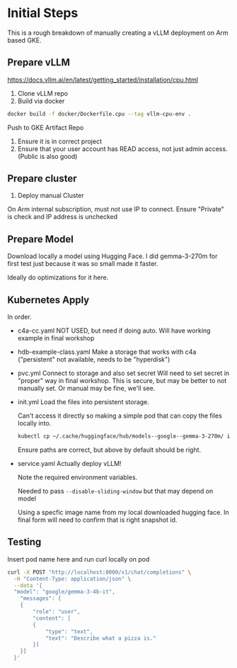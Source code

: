 # Initial Steps

This is a rough breakdown of manually creating a vLLM deployment on Arm based GKE.

## Prepare vLLM

https://docs.vllm.ai/en/latest/getting_started/installation/cpu.html

1. Clone vLLM repo
1. Build via docker

```bash
docker build -f docker/Dockerfile.cpu --tag vllm-cpu-env .
```

Push to GKE Artifact Repo

1. Ensure it is in correct project
1. Ensure that your user account has READ access, not just admin access. (Public is also good)

## Prepare cluster

1. Deploy manual Cluster

On Arm internal subscription, must not use IP to connect. Ensure "Private" is check and IP address is unchecked

## Prepare Model

Download locally a model using Hugging Face. I did gemma-3-270m for first test just because it was so small made it faster.

Ideally do optimizations for it here.

## Kubernetes Apply

In order.

- c4a-cc.yaml
    NOT USED, but need if doing auto. Will have working example in final workshop

- hdb-example-class.yaml
    Make a storage that works with c4a ("persistent" not available, needs to be "hyperdisk")

- pvc.yml
    Connect to storage and also set secret
    Will need to set secret in "proper" way in final workshop. This is secure, but may be better to not manually set. Or manual may be fine, we'll see.

- init.yml
    Load the files into persistent storage.

    Can't access it directly so making a simple pod that can copy the files locally into.

    ```bash
    kubectl cp ~/.cache/huggingface/hub/models--google--gemma-3-270m/ init-storage-pod:/data/hub/models--google--gemma-3-270m/
    ```

    Ensure paths are correct, but above by default should be right.

- service.yaml
    Actually deploy vLLM!

    Note the required environment variables.

    Needed to pass `--disable-sliding-window` but that may depend on model

    Using a specfic image name from my local downloaded hugging face. In final form will need to confirm that is right snapshot id.

## Testing

Insert pod name here and run curl locally on pod

```bash
curl -X POST "http://localhost:8000/v1/chat/completions" \
  -H "Content-Type: application/json" \
  --data '{
  "model": "google/gemma-3-4b-it",
    "messages": [
    {
        "role": "user",
        "content": [
        {
            "type": "text",
            "text": "Describe what a pizza is."
        }]
    }]
  }'
```
